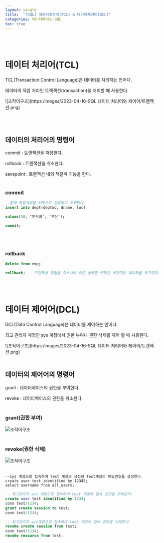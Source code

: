 ```yaml
---
layout: single
title:  "[SQL] 데이터조작어(TCL) & 데이터제어어(DCL)"
categories: 데이터베이스-SQL
toc: true
---
```

<br/><br/>

# 데이터 처리어(TCL) #

TCL(Transaction Control Language)은 데이터를 처리하는 언어다.

데이터의 적업 처리인 트랙잭션(transaction)을 처리할 때 사용한다.

![조작어구조](https:/images/2023-04-16-SQL 데이터 처리어와 제어어/트렌젝션.png)


<br/><br/>

## 데이터의 처리어의 명령어 ##

commit : 트랜잭션을 저장한다.

rollback : 트랜잭션을 취소한다.

savepoint : 트랜잭션 내의 책갈피 기능을 한다.
<br/><br/>

### commit ###

```SQL
--입력 작업처리를 커밋으로 완료하고 조회한다.
insert into dept(deptno, dname, loc)

values(50, ‘인사과’, ‘부산’);

commit;
```
<br/><br/>


### rollback ###

```SQL
delete from emp;

rollback; -- 트랜잭션 작업을 취소시켜 이전 상태인 커밋한 곳까지만 데이터를 복구한다.
```
<br/><br/>

# 데이터 제어어(DCL) #

DCL(Data Control Language)은 데이터를 제어하는 언어다.

최고 관리자 계정인 sys 계정에서 권한 부여나 권한 삭제를 제어 할 때 사용한다.

![조작어구조](https:/images/2023-04-16-SQL 데이터 처리어와 제어어/트렌젝션.png)
<br/><br/>


## 데이터의 제어어의 명령어 ##

grant : 데이터베이스의 권한을 부여한다.

revoke : 데이터베이스의 권한을 취소한다.
<br/><br/>

### grant(권한 부여) ###

![조작어구조](https:/images/2023-04-16-SQL%20데이터%20처리어와%20제어어/권한부여.png)
<br/><br/>

### revoke(권한 삭제) ###
![조작어구조](https:/images/2023-04-16-SQL%20데이터%20처리어와%20제어어/권한삭제.png)
<br/><br/>

```
--sys 계정으로 접속하여 test 계정과 생성한 test계정의 비밀번호를 생성한다.
create user test identified by 12345;
select username from all_users;
```

```sql
-- 최고관리자 sys 계정으로 접속하여 test 계정에 접속 권한을 부여한다.
create user test identified by 1234;
conn test/1234;
grant create session to test;
conn test/1234;
```

```SQL
-- 최고관리자 sys계정으로 접속하여 test 계정의 접속 권한을 삭제한다.
revoke create session from test;
conn test/1234;
revoke resource from test;
```
